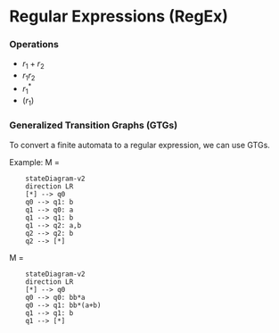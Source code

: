 # Regular Expressions (RegEx) 

### Operations
- $r_1 + r_2$
- $r_1r_2$
- $r_1^*$
- $(r_1)$


### Generalized Transition Graphs (GTGs)
To convert a finite automata to a regular expression, we can use GTGs.

Example:
M = 
```mermaid
	stateDiagram-v2
	direction LR
	[*] --> q0
	q0 --> q1: b
	q1 --> q0: a
	q1 --> q1: b
	q1 --> q2: a,b
	q2 --> q2: b
	q2 --> [*]
```

M = 
```mermaid
	stateDiagram-v2
	direction LR
	[*] --> q0
	q0 --> q0: bb*a
	q0 --> q1: bb*(a+b)
	q1 --> q1: b
	q1 --> [*]
```
